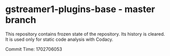 # gstreamer1-plugins-base - master branch

This repository contains frozen state of the repository.
Its history is cleared. It is used only for static code
analysis with Codacy.

Commit Time: 1702706053